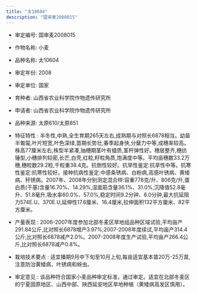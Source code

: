 ```yaml
---
title: "太10604"
description: "国审麦2008015"
---
```

* 审定编号:  国审麦2008015

*  作物名称:  小麦

*  品种名称:  太10604

*  审定年份:  2008

*  审定单位:  国家

* 育种者:  山西省农业科学院作物遗传研究所

*  申请者:  山西省农业科学院作物遗传研究所

*  品种来源:  太原610/太原851

*  特征特性 : 
半冬性,中熟,全生育期265天左右,成熟期与对照长6878相当。幼苗半匍匐,叶片短宽,叶色深绿,苗期长势壮,春季起身快,分蘖力中等,成穗率较高。株高77厘米左右,株型半紧凑,抽穗期茎叶有蜡质,茎杆弹性好。穗层整齐,穗纺锤型,小穗排列较密,长芒,白壳,红粒,籽粒角质,饱满度中等。平均亩穗数33.2万穗,穗粒数29.2粒,千粒重38.4克。抗倒性较好。抗旱性鉴定:抗旱性中等。抗寒性鉴定:抗寒性较好。接种抗病性鉴定:中感条锈病、白粉病,高感叶锈病、黄矮病、秆锈病。2007年、2008年分别测定混合样:容重778克/升、806克/升,蛋白质(干基)含量16.70%、14.29%,湿面筋含量36.1%、31.0%,沉降值52.8毫升、51.8毫升,吸水率60.0%、57.0%,稳定时间9.2分钟、6.0分钟,最大抗延阻力574E.U、370E.U,延伸性17.6厘米、16.4厘米,拉伸面积132平方厘米、82平方厘米。
 
*  产量表现 : 
2006-2007年度参加北部冬麦区旱地组品种区域试验,平均亩产291.84公斤,比对照长6878增产3.97%;2007-2008年度续试,平均亩产314.4公斤,比对照长6878减产2.0%。2007-2008年度生产试验,平均亩产266.4公斤,比对照长6878减产0.8%。

*  栽培技术要点 : 
适宜播期9月中下旬至10月上旬,每亩适宜基本苗20万-25万苗,注意防治黄矮病、叶锈病和蚜虫。

*  审定意见 : 
该品种符合国家小麦品种审定标准，通过审定。适宜在北部冬麦区的宁夏固原地区、山西中部、陕西延安地区旱地种植（黄矮病高发区慎用）。
